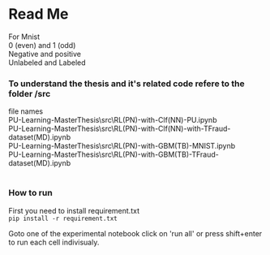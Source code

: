 # Read Me

For Mnist<br>
0 (even) and 1 (odd)<br>
Negative and positive<br>
Unlabeled and Labeled<br>

### To understand the thesis and it's related code refere to the folder /src

file names <br>
PU-Learning-MasterThesis\src\RL(PN)-with-Clf(NN)-PU.ipynb <br>
PU-Learning-MasterThesis\src\RL(PN)-with-Clf(NN)-with-TFraud-dataset(MD).ipynb<br>
PU-Learning-MasterThesis\src\RL(PN)-with-GBM(TB)-MNIST.ipynb<br>
PU-Learning-MasterThesis\src\RL(PN)-with-GBM(TB)-TFraud-dataset(MD).ipynb<br>
<br>

### How to run
First you need to install requirement.txt<br>
`pip install -r requirement.txt`
<br>

Goto one of the experimental notebook click on 'run all' or press shift+enter to run each cell indivisualy.
<br>

